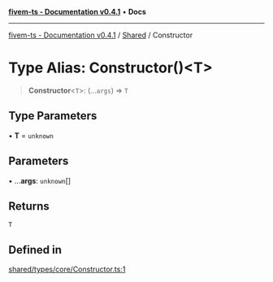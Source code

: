 [**fivem-ts - Documentation v0.4.1**](../../../README.md) • **Docs**

***

[fivem-ts - Documentation v0.4.1](../../../README.md) / [Shared](../README.md) / Constructor

# Type Alias: Constructor()\<T\>

> **Constructor**\<`T`\>: (...`args`) => `T`

## Type Parameters

• **T** = `unknown`

## Parameters

• ...**args**: `unknown`[]

## Returns

`T`

## Defined in

[shared/types/core/Constructor.ts:1](https://github.com/Purpose-Dev/fivem-ts/blob/main/src/shared/types/core/Constructor.ts#L1)
